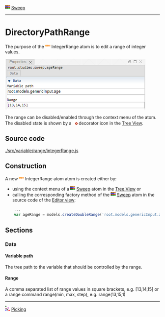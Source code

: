 ![](../../../../icons/sweep.png) [Sweep](../../study/sweep/sweep.md)

----

# DirectoryPathRange
	
The purpose of the ![](../../../../icons/integerRange.png) IntegerRange atom is to edit a range of integer values. 
		
![](../../../images/integer_range.png)

The range can be disabled/enabled through the context menu of the atom. The disabled state is shown by a ![](../../../../icons/disabled.png) decorator icon in the [Tree View](../../../views/treeView.md).
		
## Source code

[./src/variable/range/integerRange.js](../../../../src/variable/range/integerRange.js)

## Construction
		
A new ![](../../../../icons/integerRange.png) IntegerRange atom atom is created either by: 

* using the context menu of a ![](../../../../icons/sweep.png) [Sweep](../../study/sweep/sweep.md) atom in the [Tree View](../../../views/treeView.md) or
* calling the corresponding factory method of the ![](../../../../icons/sweep.png) [Sweep](../../study/sweep/sweep.md) atom in the source code of the [Editor view](../../../views/editorView.md):

```javascript
    ...
    var ageRange = models.createDoubleRange('root.models.genericInput.age', [13, 14, 15]);	     
```						
		
## Sections

### Data

#### Variable path

The tree path to the variable that should be controlled by the range.

#### Range

A comma separated list of range values in square brackets, e.g. [13,14,15] or a range command range(min, max, step), e.g. range(13,15,1)

----

![](../../../../icons/picking.png) [Picking](../../study/picking/picking.md) 

